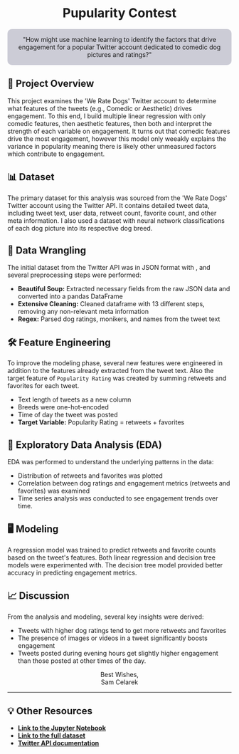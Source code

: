 
<div align="center">

# Pupularity Contest

</div>

<div align="center" style="background-color: #CCCCD6; padding: 15px; border-radius: 10px;">
"How might use machine learning to identify the factors that drive engagement for a popular Twitter account dedicated to comedic dog pictures and ratings?"
</div>


## 🎯 Project Overview

This project examines the 'We Rate Dogs' Twitter account to determine what features of the tweets (e.g., Comedic or Aesthetic) drives engagement. To this end, I build multiple linear regression with only comedic features, then aesthetic features, then both and interpret the strength of each variable on engagement. It turns out that comedic features drive the most engagement, however this model only weeakly explains the variance in popularity meaning there is likely other unmeasured factors which contribute to engagement. 
## 📊 Dataset

The primary dataset for this analysis was sourced from the 'We Rate Dogs' Twitter account using the Twitter API. It contains detailed tweet data, including tweet text, user data, retweet count, favorite count, and other meta information. I also used a dataset with neural network classifications of each dog picture into its respective dog breed. 

## 🧹 Data Wrangling

The initial dataset from the Twitter API was in JSON format with , and several preprocessing steps were performed:
- **Beautiful Soup:** Extracted necessary fields from the raw JSON data and converted into a pandas DataFrame
- **Extensive Cleaning:** Cleaned dataframe with 13 different steps, removing any non-relevant meta information
- **Regex:** Parsed dog ratings, monikers, and names from the tweet text

## 🛠️ Feature Engineering

To improve the modeling phase, several new features were engineered in addition to the features already extracted from the tweet text. Also the target feature of `Popularity Rating` was created by summing retweets and favorites for each tweet.
- Text length of tweets as a new column
- Breeds were one-hot-encoded
- Time of day the tweet was posted
- **Target Variable:** Popularity Rating = retweets + favorites

## 📶 Exploratory Data Analysis (EDA)

EDA was performed to understand the underlying patterns in the data:
- Distribution of retweets and favorites was plotted
- Correlation between dog ratings and engagement metrics (retweets and favorites) was examined
- Time series analysis was conducted to see engagement trends over time.


## 🖥️ Modeling

A regression model was trained to predict retweets and favorite counts based on the tweet's features. Both linear regression and decision tree models were experimented with. The decision tree model provided better accuracy in predicting engagement metrics.

## 📈 Discussion

From the analysis and modeling, several key insights were derived:
- Tweets with higher dog ratings tend to get more retweets and favorites
- The presence of images or videos in a tweet significantly boosts engagement
- Tweets posted during evening hours get slightly higher engagement than those posted at other times of the day.

<div align="center">

Best Wishes, <br>
Sam Celarek

</div>

---

## 💡 Other Resources

- **[Link to the Jupyter Notebook](#)**
- **[Link to the full dataset](#)**
- **[Twitter API documentation](https://developer.twitter.com/en/docs)**

